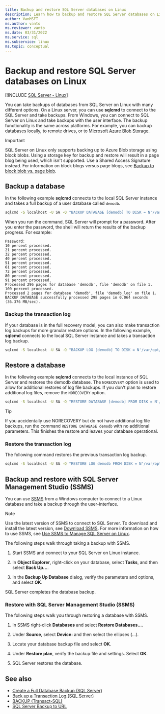 ```yaml
---
title: Backup and restore SQL Server databases on Linux
description: Learn how to backup and restore SQL Server databases on Linux. Also learn how to backup and restore with SQL Server Management Studio (SSMS).
author: VanMSFT
ms.author: vanto
ms.reviewer: vanto
ms.date: 03/31/2022
ms.service: sql
ms.subservice: linux
ms.topic: conceptual
---
```

# Backup and restore SQL Server databases on Linux

[!INCLUDE [SQL Server - Linux](../includes/applies-to-version/sql-linux.md)]

You can take backups of databases from SQL Server on Linux with many different options. On a Linux server, you can use **sqlcmd** to connect to the SQL Server and take backups. From Windows, you can connect to SQL Server on Linux and take backups with the user interface. The backup functionality is the same across platforms. For example, you can backup databases locally, to remote drives, or to [Microsoft Azure Blob Storage](../relational-databases/backup-restore/sql-server-backup-to-url.md).

> [!IMPORTANT]
> SQL Server on Linux only supports backing up to Azure Blob storage using block blobs. Using a storage key for backup and restore will result in a page blog being used, which isn't supported. Use a Shared Access Signature instead. For information on block blogs versus page blogs, see [Backup to block blob vs. page blob](../relational-databases/backup-restore/sql-server-backup-to-url.md#blockbloborpageblob).

## Backup a database

In the following example **sqlcmd** connects to the local SQL Server instance and takes a full backup of a user database called `demodb`.

```bash
sqlcmd -S localhost -U SA -Q "BACKUP DATABASE [demodb] TO DISK = N'/var/opt/mssql/data/demodb.bak' WITH NOFORMAT, NOINIT, NAME = 'demodb-full', SKIP, NOREWIND, NOUNLOAD, STATS = 10"
```

When you run the command, SQL Server will prompt for a password. After you enter the password, the shell will return the results of the backup progress. For example:

```
Password:
10 percent processed.
21 percent processed.
32 percent processed.
40 percent processed.
51 percent processed.
61 percent processed.
72 percent processed.
80 percent processed.
91 percent processed.
Processed 296 pages for database 'demodb', file 'demodb' on file 1.
100 percent processed.
Processed 2 pages for database 'demodb', file 'demodb_log' on file 1.
BACKUP DATABASE successfully processed 298 pages in 0.064 seconds (36.376 MB/sec).
```

### Backup the transaction log

If your database is in the full recovery model, you can also make transaction log backups for more granular restore options. In the following example, **sqlcmd** connects to the local SQL Server instance and takes a transaction log backup.

```bash
sqlcmd -S localhost -U SA -Q "BACKUP LOG [demodb] TO DISK = N'/var/opt/mssql/data/demodb_LogBackup.bak' WITH NOFORMAT, NOINIT, NAME = N'demodb_LogBackup', NOSKIP, NOREWIND, NOUNLOAD, STATS = 5"
```

## Restore a database

In the following example **sqlcmd** connects to the local instance of SQL Server and restores the demodb database. The `NORECOVERY` option is used to allow for additional restores of log file backups. If you don't plan to restore additional log files, remove the `NORECOVERY` option.

```bash
sqlcmd -S localhost -U SA -Q "RESTORE DATABASE [demodb] FROM DISK = N'/var/opt/mssql/data/demodb.bak' WITH FILE = 1, NOUNLOAD, REPLACE, NORECOVERY, STATS = 5"
```

> [!TIP]
> If you accidentally use NORECOVERY but do not have additional log file backups, run the command `RESTORE DATABASE demodb` with no additional parameters. This finishes the restore and leaves your database operational.

### Restore the transaction log

The following command restores the previous transaction log backup.

```bash
sqlcmd -S localhost -U SA -Q "RESTORE LOG demodb FROM DISK = N'/var/opt/mssql/data/demodb_LogBackup.bak'"
```

## Backup and restore with SQL Server Management Studio (SSMS)

You can use [SSMS](../ssms/download-sql-server-management-studio-ssms.md) from a Windows computer to connect to a Linux database and take a backup through the user-interface.

>[!NOTE] 
> Use the latest version of SSMS to connect to SQL Server. To download and install the latest version, see [Download SSMS](../ssms/download-sql-server-management-studio-ssms.md). For more information on how to use SSMS, see [Use SSMS to Manage SQL Server on Linux](sql-server-linux-manage-ssms.md).

The following steps walk through taking a backup with SSMS. 

1. Start SSMS and connect to your SQL Server on Linux instance.

1. In **Object Explorer**, right-click on your database, select **Tasks**, and then select **Back Up...**.

1. In the **Backup Up Database** dialog, verify the parameters and options, and select **OK**.
 
SQL Server completes the database backup.

### Restore with SQL Server Management Studio (SSMS) 

The following steps walk you through restoring a database with SSMS.

1. In SSMS right-click **Databases** and select **Restore Databases...**. 

1. Under **Source**, select **Device:** and then select the ellipses (...).

1. Locate your database backup file and select **OK**. 

1. Under **Restore plan**, verify the backup file and settings. Select **OK**. 

1. SQL Server restores the database. 

## See also

* [Create a Full Database Backup (SQL Server)](../relational-databases/backup-restore/create-a-full-database-backup-sql-server.md)
* [Back up a Transaction Log (SQL Server)](../relational-databases/backup-restore/back-up-a-transaction-log-sql-server.md)
* [BACKUP (Transact-SQL)](../t-sql/statements/backup-transact-sql.md)
* [SQL Server Backup to URL](../relational-databases/backup-restore/sql-server-backup-to-url.md)
